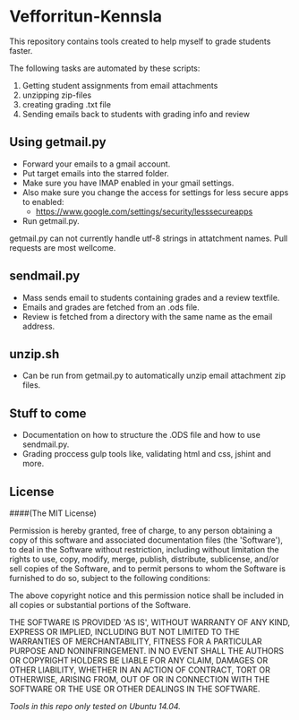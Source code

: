 Vefforritun-Kennsla
===================

This repository contains tools created to help myself to grade students faster.

The following tasks are automated by these scripts:

1. Getting student assignments from  email attachments
2. unzipping zip-files
3. creating grading .txt file
4. Sending emails back to students with grading info and review

Using getmail.py
----------------

- Forward your emails to a gmail account.
- Put target emails into the starred folder.
- Make sure you have IMAP enabled in your gmail settings.
- Also make sure you change the access for settings for less secure apps to enabled:
    - https://www.google.com/settings/security/lesssecureapps
- Run getmail.py.

getmail.py can not currently handle utf-8 strings in attatchment names. Pull requests are most wellcome.

sendmail.py
-----------

- Mass sends email to students containing grades and a review textfile.
- Emails and grades are fetched from an .ods file.
- Review is fetched from a directory with the same name as the email address.


unzip.sh
--------
- Can be run from getmail.py to automatically unzip email attachment zip files.

Stuff to come
--------------

- Documentation on how to structure the .ODS file and how to use sendmail.py.
- Grading proccess gulp tools like, validating html and css, jshint and more.


License
-------

####(The MIT License)

Permission is hereby granted, free of charge, to any person obtaining a copy of this software and associated documentation files (the 'Software'), to deal in the Software without restriction, including without limitation the rights to use, copy, modify, merge, publish, distribute, sublicense, and/or sell copies of the Software, and to permit persons to whom the Software is furnished to do so, subject to the following conditions:

The above copyright notice and this permission notice shall be included in all copies or substantial portions of the Software.

THE SOFTWARE IS PROVIDED 'AS IS', WITHOUT WARRANTY OF ANY KIND, EXPRESS OR IMPLIED, INCLUDING BUT NOT LIMITED TO THE WARRANTIES OF MERCHANTABILITY, FITNESS FOR A PARTICULAR PURPOSE AND NONINFRINGEMENT. IN NO EVENT SHALL THE AUTHORS OR COPYRIGHT HOLDERS BE LIABLE FOR ANY CLAIM, DAMAGES OR OTHER LIABILITY, WHETHER IN AN ACTION OF CONTRACT, TORT OR OTHERWISE, ARISING FROM, OUT OF OR IN CONNECTION WITH THE SOFTWARE OR THE USE OR OTHER DEALINGS IN THE SOFTWARE.


_Tools in this repo only tested on Ubuntu 14.04._
